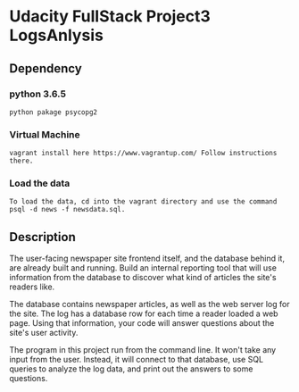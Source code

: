 # Udacity FullStack Project3 LogsAnlysis

## Dependency 
### python 3.6.5
    python pakage psycopg2
### Virtual Machine
    vagrant install here https://www.vagrantup.com/ Follow instructions there.
### Load the data
    To load the data, cd into the vagrant directory and use the command psql -d news -f newsdata.sql.

## Description
The user-facing newspaper site frontend itself, and the database behind it, are already built and running. Build an internal reporting tool that will use information from the database to discover what kind of articles the site's readers like.

The database contains newspaper articles, as well as the web server log for the site. The log has a database row for each time a reader loaded a web page. Using that information, your code will answer questions about the site's user activity.

The program in this project run from the command line. It won't take any input from the user. Instead, it will connect to that database, use SQL queries to analyze the log data, and print out the answers to some questions.
